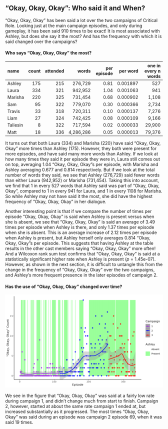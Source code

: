 
## “Okay, Okay, Okay”: Who said it and When?

“Okay, Okay, Okay” has been said a lot over the two campaigns of
Critical Role. Looking just at the main campaign episodes, and only
during gameplay, it has been said 910 times to be exact\! It is most
associated with Ashley, but does she say it the most? And has the
frequency with which it is said changed over the campaigns?

#### Who says “Okay, Okay, Okay” the most?

| name     | count | attended |     words | per episode | per word | one in every n words |
| :------- | ----: | -------: | --------: | ----------: | -------: | -------------------: |
| Ashley   |   175 |      215 |   276,729 |        0.81 | 0.001897 |                  527 |
| Laura    |   334 |      321 |   942,952 |        1.04 | 0.001063 |                  941 |
| Marisha  |   220 |      325 |   731,454 |        0.68 | 0.000902 |                1,108 |
| Sam      |    95 |      322 |   779,070 |        0.30 | 0.000366 |                2,734 |
| Travis   |    33 |      318 |   720,311 |        0.10 | 0.000137 |                7,276 |
| Liam     |    27 |      324 |   742,425 |        0.08 | 0.000109 |                9,166 |
| Taliesin |     8 |      322 |   717,594 |        0.02 | 0.000033 |               29,900 |
| Matt     |    18 |      336 | 4,286,286 |        0.05 | 0.000013 |               79,376 |

It turns out that both Laura (334) and Marisha (220) have said “Okay,
Okay, Okay” more times than Ashley (175). However, they both were
present for more episodes, and have said many more words than Ashley. If
we look at how many times they said it per episode they were in, Laura
still comes out on top, averaging 1.04 “Okay, Okay, Okay”s per episode,
with Marisha and Ashley averaging 0.677 and 0.814 respectively. But if
we look at the total number of words they said, we see that Ashley
(276,729) said fewer words than either Laura (942,952) or Marisha
(731,454). Taking this into account, we find that 1 in every 527 words
that Ashley said was part of “Okay, Okay, Okay”, compared to 1 in every
941 for Laura, and 1 in every 1108 for Marisha. So while Ashley may not
have said it the most, she did have the highest frequency of “Okay,
Okay, Okay” in her dialogue.

Another interesting point is that if we compare the number of times per
episode “Okay, Okay, Okay” is said when Ashley is present versus when
she is absent, we see that “Okay, Okay, Okay” is said an average of 3.49
times per episode when Ashley is there, and only 1.37 times per episode
when she is absent. This is an average increase of 2.12 times per
episode when Ashley is present, but Ashley herself only averages 0.814
“Okay, Okay, Okay”s per episode. This suggests that having Ashley at
the table results in the other cast members saying “Okay, Okay, Okay”
more often\! And a Wilcoxon rank sum test confirms that “Okay, Okay,
Okay” is said at a statistically significant higher rate when Ashley is
present (*p* = 1.45e-07). However, as shown in the next section, it is
difficult to untangle this from the change in the frequency of “Okay,
Okay, Okay” over the two campaigns, and Ashley’s more frequent presence
in the later episodes of campaign 2.

#### Has the use of “Okay, Okay, Okay” changed over time?

![Okay](../plots/okay_okay_okay.png)

We see in the figure that “Okay, Okay, Okay” was said at a fairly low
rate during campaign 1, and didn’t change much from start to finish.
Campaign 2, however, started at about the same rate campaign 1 ended at,
but increased substantially as it progressed. The most times “Okay,
Okay, Okay” was said during an episode was campaign 2 episode 69, when
it was said 19 times.
